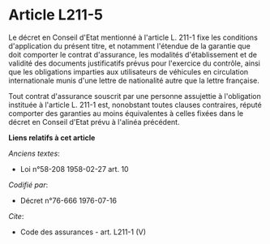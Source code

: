 # Article L211-5

Le décret en Conseil d'Etat mentionné à l'article L. 211-1 fixe les conditions d'application du présent titre, et notamment
l'étendue de la garantie que doit comporter le contrat d'assurance, les modalités d'établissement et de validité des
documents justificatifs prévus pour l'exercice du contrôle, ainsi que les obligations imparties aux utilisateurs de véhicules
en circulation internationale munis d'une lettre de nationalité autre que la lettre française. 

Tout contrat d'assurance souscrit par une personne assujettie à l'obligation instituée à l'article L. 211-1 est, nonobstant
toutes clauses contraires, réputé comporter des garanties au moins équivalentes à celles fixées dans le décret en Conseil
d'Etat prévu à l'alinéa précédent.

**Liens relatifs à cet article**

_Anciens textes_:

  - Loi n°58-208 1958-02-27 art. 10

_Codifié par_:

  - Décret n°76-666 1976-07-16

_Cite_:

  - Code des assurances - art. L211-1 (V)
